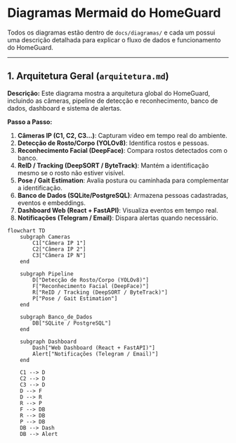 # Diagramas Mermaid do HomeGuard

Todos os diagramas estão dentro de `docs/diagramas/` e cada um possui uma descrição detalhada para explicar o fluxo de dados e funcionamento do HomeGuard.

---

## 1. Arquitetura Geral (`arquitetura.md`)

**Descrição:** Este diagrama mostra a arquitetura global do HomeGuard, incluindo as câmeras, pipeline de detecção e reconhecimento, banco de dados, dashboard e sistema de alertas.

**Passo a Passo:**

1. **Câmeras IP (C1, C2, C3…)**: Capturam vídeo em tempo real do ambiente.
2. **Detecção de Rosto/Corpo (YOLOv8)**: Identifica rostos e pessoas.
3. **Reconhecimento Facial (DeepFace)**: Compara rostos detectados com o banco.
4. **ReID / Tracking (DeepSORT / ByteTrack)**: Mantém a identificação mesmo se o rosto não estiver visível.
5. **Pose / Gait Estimation**: Avalia postura ou caminhada para complementar a identificação.
6. **Banco de Dados (SQLite/PostgreSQL)**: Armazena pessoas cadastradas, eventos e embeddings.
7. **Dashboard Web (React + FastAPI)**: Visualiza eventos em tempo real.
8. **Notificações (Telegram / Email)**: Dispara alertas quando necessário.

```mermaid
flowchart TD
    subgraph Cameras
        C1["Câmera IP 1"]
        C2["Câmera IP 2"]
        C3["Câmera IP N"]
    end

    subgraph Pipeline
        D["Detecção de Rosto/Corpo (YOLOv8)"]
        F["Reconhecimento Facial (DeepFace)"]
        R["ReID / Tracking (DeepSORT / ByteTrack)"]
        P["Pose / Gait Estimation"]
    end

    subgraph Banco_de_Dados
        DB["SQLite / PostgreSQL"]
    end

    subgraph Dashboard
        Dash["Web Dashboard (React + FastAPI)"]
        Alert["Notificações (Telegram / Email)"]
    end

    C1 --> D
    C2 --> D
    C3 --> D
    D --> F
    D --> R
    R --> P
    F --> DB
    R --> DB
    P --> DB
    DB --> Dash
    DB --> Alert
```
